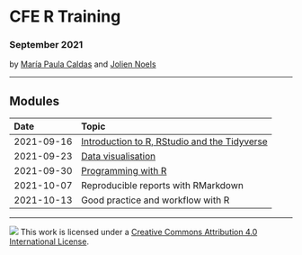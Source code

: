 # CFE R Training

### September 2021

by [María Paula Caldas](mailto:mariapaula.caldas@oecd.org) and [Jolien Noels](mailto:jolien.noels@oecd.org)

------------------------------------------------------------------------

## Modules

| Date       | Topic                                        |
|:-----------|:---------------------------------------------|
| 2021-09-16 | [Introduction to R, RStudio and the Tidyverse][01_intro] |
| 2021-09-23 | [Data visualisation][02_dataviz]                         |
| 2021-09-30 | [Programming with R][03_programming]                     |
| 2021-10-07 | Reproducible reports with RMarkdown          |
| 2021-10-13 | Good practice and workflow with R            |

<!---

| 2021-10-07 | [Reproducible reports with RMarkdown][04_rmarkdown]      |
| 2021-10-13 | [Good practice and workflow with R][05_goodpractice]     |

--->

[template]:        https://mpaulacaldas.github.io/cfe-r-training/00_template.html
[01_intro]:        https://mpaulacaldas.github.io/cfe-r-training/01_intro.html
[02_dataviz]:      https://mpaulacaldas.github.io/cfe-r-training/02_dataviz.html
[03_programming]:  https://mpaulacaldas.github.io/cfe-r-training/03_programming.html
[04_rmarkdown]:    https://mpaulacaldas.github.io/cfe-r-training/04_rmarkdown.html
[05_goodpractice]: https://mpaulacaldas.github.io/cfe-r-training/05_goodpractice.html

------------------------------------------------------------------------

![](https://i.creativecommons.org/l/by/4.0/88x31.png) This work is licensed under a [Creative Commons Attribution 4.0 International License](https://creativecommons.org/licenses/by/4.0/).
